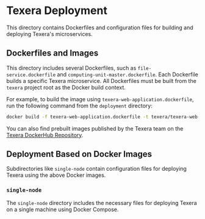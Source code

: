 # Texera Deployment

This directory contains Dockerfiles and configuration files for building and deploying Texera's microservices.

## Dockerfiles and Images

This directory includes several Dockerfiles, such as `file-service.dockerfile` and `computing-unit-master.dockerfile`. Each Dockerfile builds a specific Texera microservice. All Dockerfiles must be built from the `texera` project root as the Docker build context.

For example, to build the image using `texera-web-application.dockerfile`, run the following command from the `deployment` directory:

```bash
docker build -f texera-web-application.dockerfile -t texera/texera-web-application:test ..
```

You can also find prebuilt images published by the Texera team on the [Texera DockerHub Repository](https://hub.docker.com/repositories/texera).

## Deployment Based on Docker Images

Subdirectories like `single-node` contain configuration files for deploying Texera using the above Docker images.

### `single-node`

The `single-node` directory includes the necessary files for deploying Texera on a single machine using Docker Compose.
